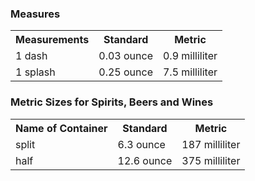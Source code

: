 ### Measures
<table>
    <tr>
        <th>Measurements</th>
        <th>Standard</th>
        <th>Metric</th>
    </tr>
    <tr>
        <td>1 dash</td>
        <td>0.03 ounce</td>
        <td>0.9 milliliter</td>
    </tr>
    <tr>
        <td>1 splash</td>
        <td>0.25 ounce</td>
        <td>7.5 milliliter</td>
    </tr>
</table>

### Metric Sizes for Spirits, Beers and Wines
<table>
    <tr>
        <th>Name of Container</th>
        <th>Standard</th>
        <th>Metric</th>
    </tr>
    <tr>
        <td>split</td>
        <td>6.3 ounce</td>
        <td>187 milliliter</td>
    </tr>
    <tr>
        <td>half</td>
        <td>12.6 ounce</td>
        <td>375 milliliter</td>
    </tr>
</table>